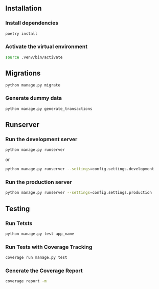 ## Installation

### Install dependencies

```bash
poetry install
```

### Activate the virtual environment

```bash
source .venv/bin/activate
```

## Migrations

```bash
python manage.py migrate
```

### Generate dummy data

```bash
python manage.py generate_transactions
```

## Runserver

### Run the development server

```bash
python manage.py runserver
```

or

```bash
python manage.py runserver --settings=config.settings.development
```

### Run the production server

```bash
python manage.py runserver --settings=config.settings.production
```

## Testing

### Run Tetsts

```bash
python manage.py test app_name
```

### Run Tests with Coverage Tracking

```bash
coverage run manage.py test
```

### Generate the Coverage Report

```bash
coverage report -m
```
